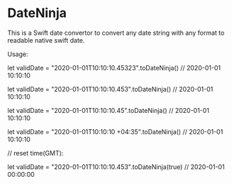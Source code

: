 # DateNinja
This is a Swift date convertor to convert any date string with any format to readable native swift date.

Usage:


let validDate = "2020-01-01T10:10:10.45323".toDateNinja() // 2020-01-01 10:10:10

let validDate = "2020-01-01T10:10:10.453".toDateNinja() // 2020-01-01 10:10:10

let validDate = "2020-01-01T10:10:10.45".toDateNinja() // 2020-01-01 10:10:10

let validDate = "2020-01-01T10:10:10 +04:35".toDateNinja() // 2020-01-01 10:10:10


// reset time(GMT):

let validDate = "2020-01-01T10:10:10.453".toDateNinja(true) // 2020-01-01 00:00:00

